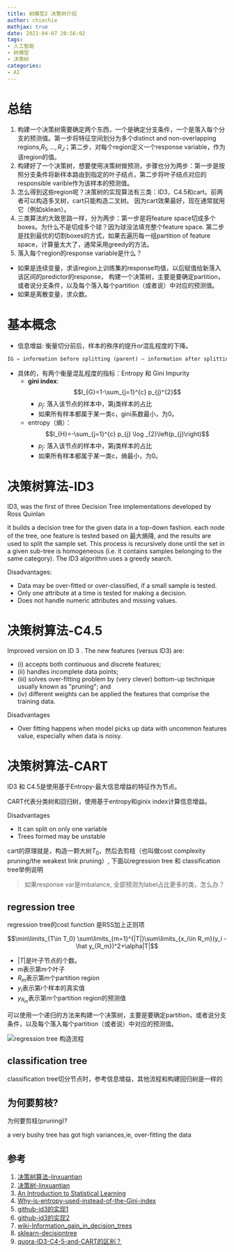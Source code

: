 ```yaml
---
title: 树模型2 决策树介绍
author: chiechie
mathjax: true
date: 2021-04-07 20:56:02
tags: 
- 人工智能
- 树模型
- 决策树
categories:
- AI
---
```



# 总结

1. 构建一个决策树需要确定两个东西，一个是确定分支条件，一个是落入每个分支的预测值。第一步将特征空间划分为多个distinct and non-overlapping regions,$R_1,\dots,R_J$；第二步，对每个region定义一个response variable，作为该region的值。
2. 构建好了一个决策树，想要使用决策树做预测，步骤也分为两步：第一步是按照分支条件将新样本路由到指定的叶子结点，第二步将叶子结点对应的responsible varible作为该样本的预测值。
2. 怎么得到这些region呢？决策树的实现算法有三类：ID3，C4.5和cart。前两者可以构造多叉树，cart只能构造二叉树。 
因为cart效果最好，现在通常就用它（例如sklean）。
3. 三类算法的大致思路一样，分为两步：第一步是将feature space切成多个boxes。为什么不是切成多个球？因为球没法填充整个feature space.
第二步是找到最优的切割boxes的方式，如果去遍历每一组partition of feature space，计算量太大了，通常采用greedy的方法。
4. 落入每个region的response variable是什么？

  - 如果是连续变量，求该region上训练集的response均值，以后赋值给新落入该区间的predictor的response，
构建一个决策树，主要是要确定partition，或者说分支条件，以及每个落入每个partition（或者说）中对应的预测值。
  - 如果是离散变量，求众数。


# 基本概念

- 信息增益: 衡量切分前后，样本的秩序的提升or混乱程度的下降。

```python
IG = information before splitting (parent) — information after splitting (children)
```
- 具体的，有两个衡量混乱程度的指标：Entropy 和 Gini Impurity
    - **gini index**: $$I_{G}=1-\sum_{j=1}^{c} p_{j}^{2}$$
        - $p_j$: 落入该节点的样本中，第j类样本的占比
        - 如果所有样本都属于某一类c，gini系数最小，为0。
    - entropy（熵）：$$I_{H}=-\sum_{j=1}^{c} p_{j} \log _{2}\left(p_{j}\right)$$
        - $p_j$: 落入该节点的样本中，第j类样本的占比
        - 如果所有样本都属于某一类c，熵最小，为0。


# 决策树算法-ID3

ID3,  was the first of three Decision Tree implementations developed by Ross Quinlan

It builds a decision tree for the given data in a top-down fashion. each node of the tree, one feature is tested based on 最大熵降, and the results are used to split the sample set. This process is recursively done until the set in a given sub-tree is homogeneous (i.e. it contains samples belonging to the same category). The ID3 algorithm uses a greedy search. 

Disadvantages:

- Data may be over-fitted or over-classified, if a small sample is tested.
- Only one attribute at a time is tested for making a decision.
- Does not handle numeric attributes and missing values.

# 决策树算法-C4.5

Improved version on ID 3 . The new features (versus ID3) are:

- (i) accepts both continuous and discrete features; 
- (ii) handles incomplete data points;
- (iii) solves over-fitting problem by (very clever) bottom-up technique usually known as "pruning"; and 
- (iv) different weights can be applied the features that comprise the training data.

Disadvantages

- Over fitting happens when model picks up data with uncommon features value, especially when data is noisy.


# 决策树算法-CART

ID3 和 C4.5是使用基于Entropy-最大信息增益的特征作为节点。

CART代表分类树和回归树，使用基于entropy和ginix index计算信息增益。

Disadvantages

- It can split on only one variable
- Trees formed may be unstable


cart的原理就是，构造一颗大树$T_0$，然后去剪枝（也叫做cost complexity pruning/the weakest link pruning）, 下面以regression tree 和 classification tree举例说明

> 如果response var是imbalance, 全部预测为label占比更多的类，怎么办？

## regression tree

regression tree的cost function 是RSS加上正则项

$$\min\limits_{T\in T_0} \sum\limits_{m=1}^{|T|}\sum\limits_{x_i\in R_m}(y_i - \hat y_{R_m})^2+\alpha|T|$$

- $|T|$是叶子节点的个数。
- m表示第m个叶子
- $R_m$表示第m个partition region 
- $y_i$表示第i个样本的真实值
- $y_{R_m}$表示第m个partition region的预测值

可以使用一个递归的方法来构建一个决策树，主要是要确定partition，或者说分支条件，以及每个落入每个partition（或者说）中对应的预测值。

![regression tree 构造流程](./img.png)

## classification tree

classification tree切分节点时，参考信息增益，其他流程和构建回归树是一样的


## 为何要剪枝?

为何要剪枝(pruning)?

a very bushy tree has got high variances,ie, over-fitting the data


## 参考
1. [决策树算法-linxuantian](https://www.youtube.com/watch?v=s9Um2O7N7YM)
1. [决策树-linxuantian](https://www.csie.ntu.edu.tw/~htlin/mooc/doc/209_present.pdf)
1. [An Introduction to Statistical Learning](https://static1.squarespace.com/static/5ff2adbe3fe4fe33db902812/t/6062a083acbfe82c7195b27d/1617076404560/ISLR%2BSeventh%2BPrinting.pdf)
2. [Why-is-entropy-used-instead-of-the-Gini-index](https://www.quora.com/Why-is-entropy-used-instead-of-the-Gini-index)
1. [github-id3的实现1](https://github.com/dozercodes/DecisionTree)
2. [github-id3的实现2](https://github.com/SebastianMantey/Decision-Tree-from-Scratch/blob/master/notebooks/decision_tree_functions.py)
3. [wiki-Information_gain_in_decision_trees](https://en.wikipedia.org/wiki/Information_gain_in_decision_trees)
4. [sklearn-decisiontree](https://scikit-learn.org/stable/auto_examples/tree/plot_unveil_tree_structure.html#sphx-glr-auto-examples-tree-plot-unveil-tree-structure-py)
5. [quora-ID3-C4-5-and-CART的区别？](https://www.quora.com/What-are-the-differences-between-ID3-C4-5-and-CART)

